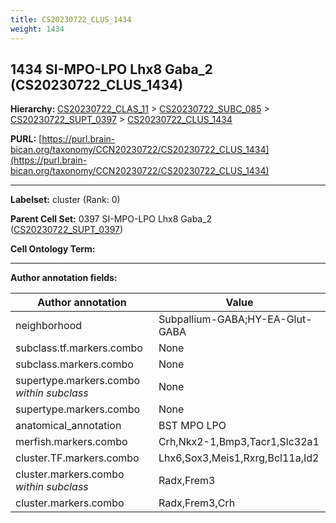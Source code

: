```yaml
---
title: CS20230722_CLUS_1434
weight: 1434
---
```

## 1434 SI-MPO-LPO Lhx8 Gaba_2 (CS20230722_CLUS_1434)
<b>Hierarchy: </b>
[CS20230722_CLAS_11](../CS20230722_CLAS_11) >
[CS20230722_SUBC_085](../CS20230722_SUBC_085) >
[CS20230722_SUPT_0397](../CS20230722_SUPT_0397) >
[CS20230722_CLUS_1434](../CS20230722_CLUS_1434)

**PURL:** [https://purl.brain-bican.org/taxonomy/CCN20230722/CS20230722_CLUS_1434](https://purl.brain-bican.org/taxonomy/CCN20230722/CS20230722_CLUS_1434)

---


**Labelset:** cluster (Rank: 0)

**Parent Cell Set:** 0397 SI-MPO-LPO Lhx8 Gaba_2 ([CS20230722_SUPT_0397](../CS20230722_SUPT_0397))



**Cell Ontology Term:** 

[MARKER GENES.]: #


---

[TRANSFERRED ANNOTATIONS.]: #


[AUTHOR ANNOTATION FIELDS.]: #


**Author annotation fields:**

| Author annotation | Value |
|-------------------|-------|
|neighborhood|Subpallium-GABA;HY-EA-Glut-GABA|
|subclass.tf.markers.combo|None|
|subclass.markers.combo|None|
|supertype.markers.combo _within subclass_|None|
|supertype.markers.combo|None|
|anatomical_annotation|BST MPO LPO|
|merfish.markers.combo|Crh,Nkx2-1,Bmp3,Tacr1,Slc32a1|
|cluster.TF.markers.combo|Lhx6,Sox3,Meis1,Rxrg,Bcl11a,Id2|
|cluster.markers.combo _within subclass_|Radx,Frem3|
|cluster.markers.combo|Radx,Frem3,Crh|
